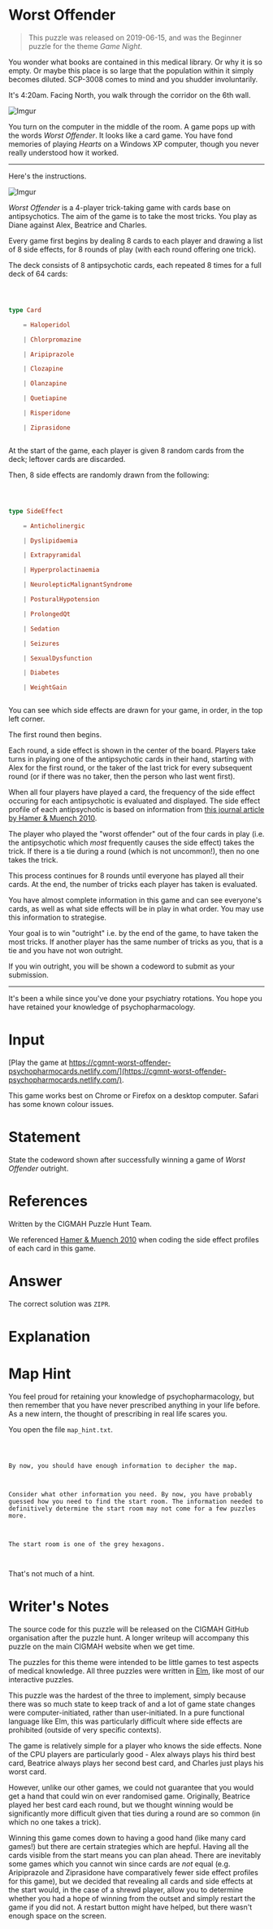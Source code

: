 

# Worst Offender

> This puzzle was released on 2019-06-15, and was the Beginner puzzle for the theme *Game Night*. 

You wonder what books are contained in this medical library. Or why it is so empty. Or maybe this place is so large that the population within it simply becomes diluted. SCP-3008 comes to mind and you shudder involuntarily. 

It's 4:20am. Facing North, you walk through the corridor on the 6th wall.

![Imgur](https://i.imgur.com/xyX9tRY.gif)

You turn on the computer in the middle of the room. A game pops up with the words *Worst Offender*. It looks like a card game. You have fond memories of playing *Hearts* on a Windows XP computer, though you never really understood how it worked. 

---

Here's the instructions.

![Imgur](https://i.imgur.com/UTEq757.gif)

*Worst Offender* is a 4-player trick-taking game with cards base on antipsychotics. The aim of the game is to take the most tricks. You play as Diane against Alex, Beatrice and Charles.

Every game first begins by dealing 8 cards to each player and drawing a list of 8 side effects, for 8 rounds of play (with each round offering one trick).

The deck consists of 8 antipsychotic cards, each repeated 8 times for a full deck of 64 cards:

```elm

type Card
    = Haloperidol
    | Chlorpromazine
    | Aripiprazole
    | Clozapine
    | Olanzapine
    | Quetiapine
    | Risperidone
    | Ziprasidone

```

At the start of the game, each player is given 8 random cards from the deck; leftover cards are discarded.

Then, 8 side effects are randomly drawn from the following:

```elm

type SideEffect
    = Anticholinergic
    | Dyslipidaemia
    | Extrapyramidal
    | Hyperprolactinaemia
    | NeurolepticMalignantSyndrome
    | PosturalHypotension
    | ProlongedQt
    | Sedation
    | Seizures
    | SexualDysfunction
    | Diabetes
    | WeightGain

```

You can see which side effects are drawn for your game, in order, in the top left corner.

The first round then begins. 

Each round, a side effect is shown in the center of the board. Players take turns in playing one of the antipsychotic cards in their hand, starting with Alex for the first round, or the taker of the last trick for every subsequent round (or if there was no taker, then the person who last went first). 

When all four players have played a card, the frequency of the side effect occuring for each antipsychotic is evaluated and displayed. The side effect profile of each antipsychotic is based on information from [this journal article by Hamer & Muench 2010](https://www.aafp.org/afp/2010/0301/p617.html). 

The player who played the "worst offender" out of the four cards in play (i.e. the antipsychotic which *most* frequently causes the side effect) takes the trick. If there is a tie during a round (which is not uncommon!), then no one takes the trick.

This process continues for 8 rounds until everyone has played all their cards. At the end, the number of tricks each player has taken is evaluated.

You have almost complete information in this game and can see everyone's cards, as well as what side effects will be in play in what order. You may use this information to strategise. 

Your goal is to win "outright" i.e. by the end of the game, to have taken the most tricks. If another player has the same number of tricks as you, that is a tie and you have not won outright. 

If you win outright, you will be shown a codeword to submit as your submission.

---

It's been a while since you've done your psychiatry rotations. You hope you have retained your knowledge of psychopharmacology.

# Input

[Play the game at https://cgmnt-worst-offender-psychopharmocards.netlify.com/](https://cgmnt-worst-offender-psychopharmocards.netlify.com/).

This game works best on Chrome or Firefox on a desktop computer. Safari has some known colour issues.

# Statement

State the codeword shown after successfully winning a game of *Worst Offender* outright.


# References

Written by the CIGMAH Puzzle Hunt Team.

We referenced [Hamer & Muench 2010](https://www.aafp.org/afp/2010/0301/p617.html) when coding the side effect profiles of each card in this game.

# Answer

The correct solution was `ZIPR`.

# Explanation

# Map Hint

You feel proud for retaining your knowledge of psychopharmacology, but then remember that you have never prescribed anything in your life before. As a new intern, the thought of prescribing in real life scares you. 

You open the file `map_hint.txt`.

```text

By now, you should have enough information to decipher the map.

Consider what other information you need. By now, you have probably guessed how you need to find the start room. The information needed to definitively determine the start room may not come for a few puzzles more. 

The start room is one of the grey hexagons.

```

That's not much of a hint.

# Writer's Notes

The source code for this puzzle will be released on the CIGMAH GitHub organisation after the puzzle hunt. A longer writeup will accompany this puzzle on the main CIGMAH website when we get time.

The puzzles for this theme were intended to be little games to test aspects of medical knowledge. All three puzzles were written in [Elm](https://elm-lang.org/), like most of our interactive puzzles.

This puzzle was the hardest of the three to implement, simply because there was so much state to keep track of and a lot of game state changes were computer-initiated, rather than user-initiated. In a pure functional language like Elm, this was particularly difficult where side effects are prohibited (outside of very specific contexts). 

The game is relatively simple for a player who knows the side effects. None of the CPU players are particularly good - Alex always plays his third best card, Beatrice always plays her second best card, and Charles just plays his worst card.

However, unlike our other games, we could not guarantee that you would get a hand that could win on ever randomised game. Originally, Beatrice played her best card each round, but we thought winning would be significantly more difficult given that ties during a round are so common (in which no one takes a trick). 

Winning this game comes down to having a good hand (like many card games!) but there are certain strategies which are hepful. Having all the cards visible from the start means you can plan ahead. There are inevitably some games which you cannot win since cards are *not* equal (e.g. Aripiprazole and Ziprasidone have comparatively fewer side effect profiles for this game), but we decided that revealing all cards and side effects at the start would, in the case of a shrewd player, allow you to determine whether you had a hope of winning from the outset and simply restart the game if you did not. A restart button might have helped, but there wasn't enough space on the screen.

